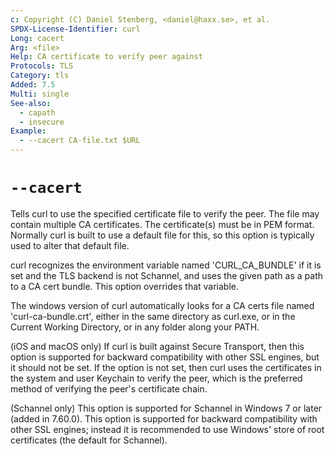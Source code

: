 ```yaml
---
c: Copyright (C) Daniel Stenberg, <daniel@haxx.se>, et al.
SPDX-License-Identifier: curl
Long: cacert
Arg: <file>
Help: CA certificate to verify peer against
Protocols: TLS
Category: tls
Added: 7.5
Multi: single
See-also:
  - capath
  - insecure
Example:
  - --cacert CA-file.txt $URL
---
```


# `--cacert`

Tells curl to use the specified certificate file to verify the peer. The file
may contain multiple CA certificates. The certificate(s) must be in PEM
format. Normally curl is built to use a default file for this, so this option
is typically used to alter that default file.

curl recognizes the environment variable named 'CURL_CA_BUNDLE' if it is set
and the TLS backend is not Schannel, and uses the given path as a path to a CA
cert bundle. This option overrides that variable.

The windows version of curl automatically looks for a CA certs file named
'curl-ca-bundle.crt', either in the same directory as curl.exe, or in the
Current Working Directory, or in any folder along your PATH.

(iOS and macOS only) If curl is built against Secure Transport, then this
option is supported for backward compatibility with other SSL engines, but it
should not be set. If the option is not set, then curl uses the certificates
in the system and user Keychain to verify the peer, which is the preferred
method of verifying the peer's certificate chain.

(Schannel only) This option is supported for Schannel in Windows 7 or later
(added in 7.60.0). This option is supported for backward compatibility with
other SSL engines; instead it is recommended to use Windows' store of root
certificates (the default for Schannel).
